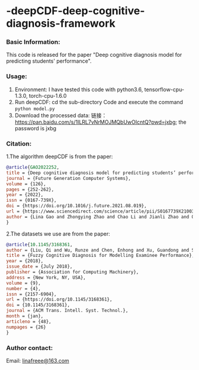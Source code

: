 # -deepCDF-deep-cognitive-diagnosis-framework
### Basic Information:
This code is released for the paper "Deep cognitive diagnosis model for predicting students' performance".


### Usage:
1. Environment: I have tested this code with python3.6, tensorflow-cpu-1.3.0, torch-cpu-1.6.0
2. Run deepCDF: cd the sub-directory Code and execute the command `python model.py`
3. Download the processed data: 链接：https://pan.baidu.com/s/1ILRL7vNrMOJMQbUwOIcntQ?pwd=jxbg; the password is jxbg

### Citation:
1.The algorithm deepCDF is from the paper:
```bibtex
@article{GAO2022252,
title = {Deep cognitive diagnosis model for predicting students’ performance},
journal = {Future Generation Computer Systems},
volume = {126},
pages = {252-262},
year = {2022},
issn = {0167-739X},
doi = {https://doi.org/10.1016/j.future.2021.08.019},
url = {https://www.sciencedirect.com/science/article/pii/S0167739X21003277},
author = {Lina Gao and Zhongying Zhao and Chao Li and Jianli Zhao and Qingtian Zeng}
}
```


2.The datasets we use are from the paper:
```bibtex
@article{10.1145/3168361,
author = {Liu, Qi and Wu, Runze and Chen, Enhong and Xu, Guandong and Su, Yu and Chen, Zhigang and Hu, Guoping},
title = {Fuzzy Cognitive Diagnosis for Modelling Examinee Performance},
year = {2018},
issue_date = {July 2018},
publisher = {Association for Computing Machinery},
address = {New York, NY, USA},
volume = {9},
number = {4},
issn = {2157-6904},
url = {https://doi.org/10.1145/3168361},
doi = {10.1145/3168361},
journal = {ACM Trans. Intell. Syst. Technol.},
month = {jan},
articleno = {48},
numpages = {26}
}
```


### Author contact:
Email: linafreee@163.com

